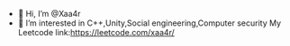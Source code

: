 - 👋 Hi, I’m @Xaa4r
- 👀 I’m interested in C++,Unity,Social engineering,Computer security
 My Leetcode link:https://leetcode.com/xaa4r/
<!---
Xaa4r/Xaa4r is a ✨ special ✨ repository because its `README.md` (this file) appears on your GitHub profile.
You can click the Preview link to take a look at your changes.
--->
